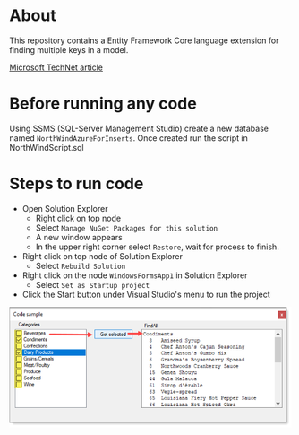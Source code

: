 # About

This repository contains a Entity Framework Core language extension for finding multiple keys in a model.

[Microsoft TechNet article](https://social.technet.microsoft.com/wiki/contents/articles/53841.entity-framework-core-find-all-by-primary-key-c.aspx)

# Before running any code

Using SSMS (SQL-Server Management Studio) create a new database named `NorthWindAzureForInserts`. Once created run the script in NorthWindScript.sql



# Steps to run code

- Open Solution Explorer
  - Right click on top node
  - Select `Manage NuGet Packages for this solution`
  - A new window appears
  - In the upper right corner select `Restore`, wait for process to finish.
- Right click on top node of Solution Explorer
  - Select `Rebuild Solution`
- Right click on the node `WindowsFormsApp1` in Solution Explorer
  - Select `Set as Startup project`
- Click the Start button under Visual Studio's menu to run the project


 ![img](assets/find.png)